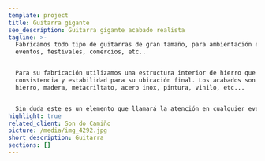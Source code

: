 ```yaml
---
template: project
title: Guitarra gigante
seo_description: Guitarra gigante acabado realista
tagline: >-
  Fabricamos todo tipo de guitarras de gran tamaño, para ambientación en
  eventos, festivales, comercios, etc..


  Para su fabricación utilizamos una estructura interior de hierro que le aporta
  consistencia y estabilidad para su ubicación final. Los acabados son en
  hierro, madera, metacriltato, acero inox, pintura, vinilo, etc...


  Sin duda este es un elemento que llamará la atención en cualquier evento.
highlight: true
related_client: Son do Camiño
picture: /media/img_4292.jpg
short_description: Guitarra
sections: []
---
```


